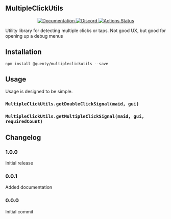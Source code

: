 ## MultipleClickUtils
<div align="center">
  <a href="http://quenty.github.io/api/">
    <img src="https://img.shields.io/badge/docs-website-green.svg" alt="Documentation" />
  </a>
  <a href="https://discord.gg/mhtGUS8">
    <img src="https://img.shields.io/badge/discord-nevermore-blue.svg" alt="Discord" />
  </a>
  <a href="https://github.com/Quenty/NevermoreEngine/actions">
    <img src="https://github.com/Quenty/NevermoreEngine/workflows/luacheck/badge.svg" alt="Actions Status" />
  </a>
</div>

Utility library for detecting multiple clicks or taps. Not good UX, but good for opening up a debug menus

## Installation
```
npm install @quenty/multipleclickutils --save
```

## Usage
Usage is designed to be simple.

### `MultipleClickUtils.getDoubleClickSignal(maid, gui)`

### `MultipleClickUtils.getMultipleClickSignal(maid, gui, requiredCount)`


## Changelog

### 1.0.0
Initial release

### 0.0.1
Added documentation

### 0.0.0
Initial commit